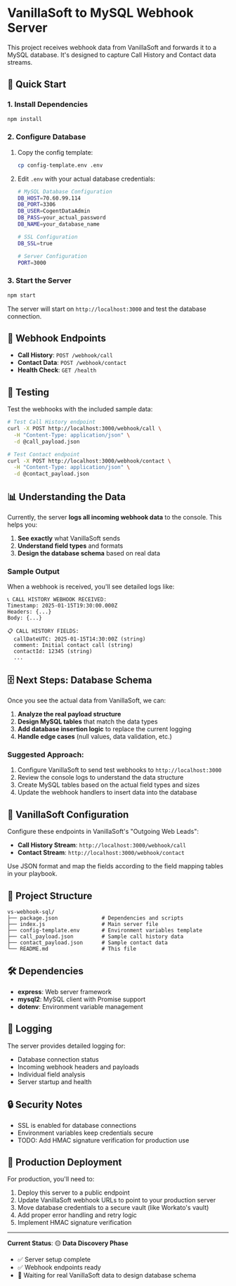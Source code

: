 # VanillaSoft to MySQL Webhook Server

This project receives webhook data from VanillaSoft and forwards it to a MySQL database. It's designed to capture Call History and Contact data streams.

## 🚀 Quick Start

### 1. Install Dependencies

```bash
npm install
```

### 2. Configure Database

1. Copy the config template:
   ```bash
   cp config-template.env .env
   ```

2. Edit `.env` with your actual database credentials:
   ```bash
   # MySQL Database Configuration
   DB_HOST=70.60.99.114
   DB_PORT=3306
   DB_USER=CogentDataAdmin
   DB_PASS=your_actual_password
   DB_NAME=your_database_name
   
   # SSL Configuration
   DB_SSL=true
   
   # Server Configuration
   PORT=3000
   ```

### 3. Start the Server

```bash
npm start
```

The server will start on `http://localhost:3000` and test the database connection.

## 📡 Webhook Endpoints

- **Call History**: `POST /webhook/call`
- **Contact Data**: `POST /webhook/contact`
- **Health Check**: `GET /health`

## 🧪 Testing

Test the webhooks with the included sample data:

```bash
# Test Call History endpoint
curl -X POST http://localhost:3000/webhook/call \
  -H "Content-Type: application/json" \
  -d @call_payload.json

# Test Contact endpoint
curl -X POST http://localhost:3000/webhook/contact \
  -H "Content-Type: application/json" \
  -d @contact_payload.json
```

## 📊 Understanding the Data

Currently, the server **logs all incoming webhook data** to the console. This helps you:

1. **See exactly** what VanillaSoft sends
2. **Understand field types** and formats
3. **Design the database schema** based on real data

### Sample Output
When a webhook is received, you'll see detailed logs like:
```
📞 CALL HISTORY WEBHOOK RECEIVED:
Timestamp: 2025-01-15T19:30:00.000Z
Headers: {...}
Body: {...}

📋 CALL HISTORY FIELDS:
  callDateUTC: 2025-01-15T14:30:00Z (string)
  comment: Initial contact call (string)
  contactId: 12345 (string)
  ...
```

## 🗄️ Next Steps: Database Schema

Once you see the actual data from VanillaSoft, we can:

1. **Analyze the real payload structure**
2. **Design MySQL tables** that match the data types
3. **Add database insertion logic** to replace the current logging
4. **Handle edge cases** (null values, data validation, etc.)

### Suggested Approach:
1. Configure VanillaSoft to send test webhooks to `http://localhost:3000`
2. Review the console logs to understand the data structure
3. Create MySQL tables based on the actual field types and sizes
4. Update the webhook handlers to insert data into the database

## 🔧 VanillaSoft Configuration

Configure these endpoints in VanillaSoft's "Outgoing Web Leads":

- **Call History Stream**: `http://localhost:3000/webhook/call`
- **Contact Stream**: `http://localhost:3000/webhook/contact`

Use JSON format and map the fields according to the field mapping tables in your playbook.

## 📁 Project Structure

```
vs-webhook-sql/
├── package.json              # Dependencies and scripts
├── index.js                  # Main server file
├── config-template.env       # Environment variables template
├── call_payload.json         # Sample call history data
├── contact_payload.json      # Sample contact data
└── README.md                 # This file
```

## 🛠️ Dependencies

- **express**: Web server framework
- **mysql2**: MySQL client with Promise support
- **dotenv**: Environment variable management

## 📝 Logging

The server provides detailed logging for:
- Database connection status
- Incoming webhook headers and payloads
- Individual field analysis
- Server startup and health

## 🔒 Security Notes

- SSL is enabled for database connections
- Environment variables keep credentials secure
- TODO: Add HMAC signature verification for production use

## 🎯 Production Deployment

For production, you'll need to:
1. Deploy this server to a public endpoint
2. Update VanillaSoft webhook URLs to point to your production server
3. Move database credentials to a secure vault (like Workato's vault)
4. Add proper error handling and retry logic
5. Implement HMAC signature verification

---

**Current Status**: 🟡 **Data Discovery Phase**
- ✅ Server setup complete
- ✅ Webhook endpoints ready
- 🔄 Waiting for real VanillaSoft data to design database schema 